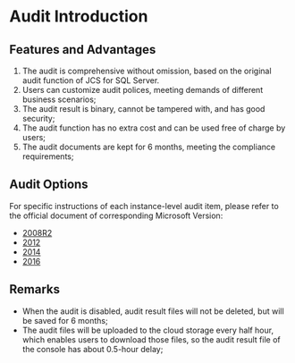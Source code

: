 # Audit Introduction

## Features and Advantages
1. The audit is comprehensive without omission, based on the original audit function of JCS for SQL Server.
2. Users can customize audit polices, meeting demands of different business scenarios;
3. The audit result is binary, cannot be tampered with, and has good security;
3. The audit function has no extra cost and can be used free of charge by users;
4. The audit documents are kept for 6 months, meeting the compliance requirements;


## Audit Options
For specific instructions of each instance-level audit item, please refer to the official document of corresponding Microsoft Version:

- [2008R2](https://docs.microsoft.com/zh-cn/previous-versions/sql/sql-server-2008-r2/cc280663%28v%3dsql.105%29)
- [2012](https://docs.microsoft.com/zh-cn/previous-versions/sql/sql-server-2012/cc280663%28v%3dsql.110%29)
- [2014](https://docs.microsoft.com/zh-cn/sql/relational-databases/security/auditing/sql-server-audit-action-groups-and-actions?view=sql-server-2014)
- [2016](https://docs.microsoft.com/zh-cn/sql/relational-databases/security/auditing/sql-server-audit-action-groups-and-actions?view=sql-server-2016)

## Remarks
- When the audit is disabled, audit result files will not be deleted, but will be saved for 6 months;
- The audit files will be uploaded to the cloud storage every half hour, which enables users to download those files, so the audit result file of the console has about 0.5-hour delay;
